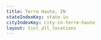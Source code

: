 ```yaml
---
title: Terre Haute, IN
stateIndexKey: state-in
cityIndexKey: city-in-terre-haute
layout: list_all_locations
---
```

